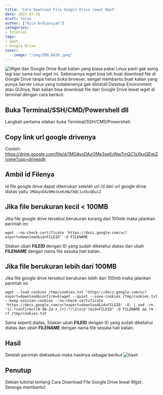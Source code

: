 ```yaml
---
title: 'Cara Download File Google Drive lewat Wget'
date: 2023-07-16
draft: false
author: ["Rico Ardiansyah"]
categories:
- Tutorial
tags: 
- wget
- Google Drive
cover:
    image: "/img/IMG_6820.jpeg"
---
```

![Wget dan Google Drive](/img/IMG_6820.jpeg)
Buat kalian yang biasa pakai Linux pasti gak asing lagi kan sama tool wget ini. Sebenarnya wget bisa loh buat download file di Google Drive tanpa harus buka browser, sangat membantu buat kalian yang punya Server Linux yang notabenenya gak diinstall Desktop Environment atau GUInya, Nah kalian bisa download file dari Google Drive lewat wget di terminal dengan cara berikut:
## Buka Terminal/SSH/CMD/Powershell dll
Langkah pertama silakan buka Terminal/SSH/CMD/Powershell.

## Copy link url google drivenya
Contoh: https://drive.google.com/file/d/1MOAyxDAzOMe3seKzNwTmQC1sXkxQEwiZ/view?usp=drivesdk

## Ambil id Filenya
id file google drive dapat ditemukan setelah url /d dari url google drive diatas yaitu 
``
1MOAyxDAzOMe3seKzNwTmQC1sXkxQEwiZ
``

## Jika file berukuran kecil < 100MB
Jika file google drive tersebut berukuran kurang dari 100mb maka jalankan perintah ini:
```
wget --no-check-certificate 'https://docs.google.com/uc?export=download&id=FILEID' -O FILENAME
```
Silakan ubah **FILEID** dengan ID yang sudah diketahui diatas dan ubah **FILENAME** dengan nama file sesuka hati kalian.

## Jika file berukuran lebih dari 100MB
Jika file google drive tersebut berukuran lebih dari 100mb maka jalankan perintah ini:
```
wget --load-cookies /tmp/cookies.txt "https://docs.google.com/uc?export=download&confirm=$(wget --quiet --save-cookies /tmp/cookies.txt --keep-session-cookies --no-check-certificate 'https://docs.google.com/uc?export=download&id=FILEID' -O- | sed -rn 's/.*confirm=([0-9A-Za-z_]+).*/\1\n/p')&id=FILEID" -O FILENAME && rm -rf /tmp/cookies.txt
```
Sama seperti diatas, Silakan ubah **FILEID** dengan ID yang sudah diketahui diatas dan ubah **FILENAME** dengan nama file sesuka hati kalian.

## Hasil
Setelah perintah dieksekusi maka hasilnya sebagai berikut
![hasil](/img/IMG_6818.jpeg)
## Penutup
Sekian tutorial tentang Cara Download File Google Drive lewat Wget.
Semoga membantu!
